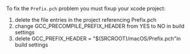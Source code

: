 To fix the <code>Prefix.pch</code> problem you must fixup your xcode project:

1. delete the file entries in the project referencing Prefix.pch
2. change GCC_PRECOMPILE_PREFIX_HEADER from YES to NO in build settings
3. delete GCC_PREFIX_HEADER = "$(SRCROOT)/macOS/Prefix.pch"in build settings